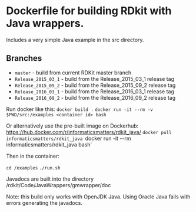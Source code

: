 # Dockerfile for building RDkit with Java wrappers.
Includes a very simple Java example in the src directory. 

## Branches

* `master` - build from current RDKit master branch
* `Release_2015_03_1` - build from the Release_2015_03_1 release tag
* `Release_2015_09_2` - build from the Release_2015_09_2 release tag
* `Release_2016_03_1` - build from the Release_2016_03_1 release tag
* `Release_2016_09_2` - build from the Release_2016_09_2 release tag

Run docker like this:
`docker build .`
`docker run -it --rm -v $PWD/src:/examples <container id> bash`

Or alternatively use the pre-built image on Dockerhub: https://hub.docker.com/r/informaticsmatters/rdkit_java/
`docker pull informaticsmatters/rdkit_java
`docker run -it --rm informaticsmatters/rdkit_java bash`

Then in the container:

`cd /examples`
`./run.sh`

Javadocs are built into the directory /rdkit/Code/JavaWrappers/gmwrapper/doc

Note: this build only works with OpenJDK Java. Using Oracle Java fails with errors generating the javadocs.
